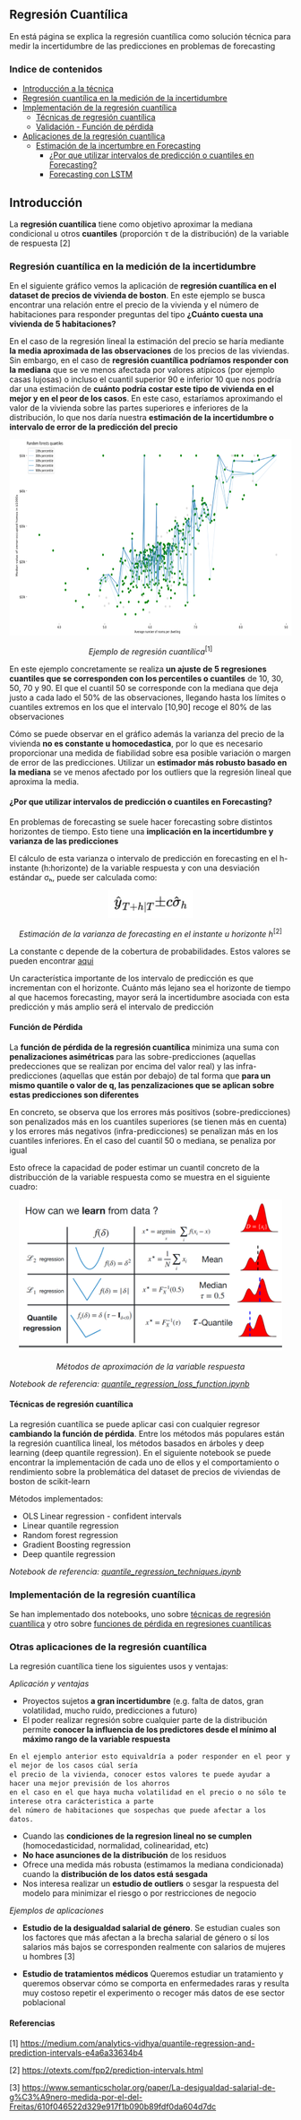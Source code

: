 ## Regresión Cuantílica
En está página se explica la regresión cuantílica como solución técnica para medir la incertidumbre de las predicciones en problemas de forecasting


### Indice de contenidos
- [Introducción a la técnica](#introduccion)
- [Regresión cuantílica en la medición de la incertidumbre](#cuantil-incertidumbre)
- [Implementación de la regresión cuantílica](#implementacion)
  - [Técnicas de regresión cuantílica](#tecnicas)
  - [Validación - Función de pérdida](#validacion)
- [Aplicaciones de la regresión cuantílica](#aplicaciones)
  - [Estimación de la incertumbre en Forecasting](#implementacion)
    - [¿Por que utilizar intervalos de predicción o cuantiles en Forecasting?](#forecast-incertidumbre)
    - [Forecasting con LSTM](./deepquantile_lstm/README.md)

<a name="introduccion"></a>
## Introducción

La **regresión cuantílica** tiene como objetivo aproximar la mediana condicional u otros **cuantiles** (proporción τ de la distribución) de la variable de respuesta [2]

<a name="cuantil-incertidumbre"></a>
### Regresión cuantílica en la medición de la incertidumbre

En el siguiente gráfico vemos la aplicación de **regresión cuantílica en el dataset de precios de vivienda de boston**. En este ejemplo se busca encontrar una relación entre el precio de la vivienda y el número de habitaciones para responder preguntas del tipo **¿Cuánto cuesta una vivienda de 5 habitaciones?**

En el caso de la regresión lineal la estimación del precio se haría mediante **la media aproximada de las observaciones** de los precios de las viviendas. Sin embargo, en el caso de **regresión cuantílica podríamos responder con la mediana** que se ve menos afectada por valores atípicos (por ejemplo casas lujosas) o incluso el cuantil superior 90 e inferior 10 que nos podría dar una estimación de **cuánto podría costar este tipo de vivienda en el mejor y en el peor de los casos**. En este caso, estaríamos aproximando el valor de la vivienda sobre las partes superiores e inferiores de la distribución, lo que nos daría nuestra **estimación de la incertidumbre o intervalo de error de la predicción del precio**

 <p align="center"><img src="./img/quantile_regression_example.PNG" height="350" alt=“Ejemplo de regresión cuantílica” /></p>
<p align="center"><em>Ejemplo de regresión cuantílica</em><sup>[1]</sup></p>

En este ejemplo concretamente se realiza **un ajuste de 5 regresiones cuantiles que se corresponden con los percentiles o cuantiles** de 10, 30, 50, 70 y 90. El que el cuantil 50 se corresponde con la mediana que deja justo a cada lado el 50% de las observaciones, llegando hasta los límites o cuantiles extremos en los que el intervalo [10,90] recoge el 80% de las observaciones

Cómo se puede observar en el gráfico además la varianza del precio de la vivienda **no es constante u homocedastica**, por lo que es necesario proporcionar una medida de fiabilidad sobre esa posible variación o margen de error de las predicciones. Utilizar un **estimador más robusto basado en la mediana** se ve menos afectado por los outliers que la regresión lineal que aproxima la media.

<a name="forecast-incertidumbre"></a>
#### ¿Por que utilizar intervalos de predicción o cuantiles en Forecasting?

En problemas de forecasting se suele hacer forecasting sobre distintos horizontes de tiempo. Esto tiene una **implicación en la incertidumbre y varianza de las predicciones**

El cálculo de esta varianza o intervalo de predicción en forecasting en el h-instante (h:horizonte) de la variable respuesta y con una desviación estándar σₕ, puede ser calculada como:

<p align="center"><img src="./img/forecast_variance.png" height="50" alt=“Ejemplo de regresión cuantílica” /></p>
<p align="center"><em>Estimación de la varianza de forecasting en el instante u horizonte h</em><sup>[2]</sup></p>

La constante c depende de la cobertura de probabilidades. Estos valores se pueden encontrar [aqui](https://otexts.com/fpp2/prediction-intervals.html)

Un característica importante de los intervalo de predicción es que incrementan con el horizonte. Cuánto más lejano sea el horizonte de tiempo al que hacemos forecasting, mayor será la incertidumbre asociada con esta predicción y más amplio será el intervalo de predicción

<a name="validacion"></a>
####  Función de Pérdida

La **función de pérdida de la regresión cuantílica** minimiza una suma con **penalizaciones asimétricas** para las sobre-predicciones (aquellas predecciones que se realizan por encima del valor real) y las infra-predicciones (aquellas que están por debajo) de tal forma que **para un mismo quantile o valor de q, las penzalizaciones que se aplican sobre estas predicciones son diferentes**

En concreto, se observa que los errores más positivos (sobre-predicciones) son penalizados más en los cuantiles superiores (se tienen más en cuenta) y los errores más negativos (infra-predicciones) se penalizan más en los cuantiles inferiores. En el caso del cuantil 50 o mediana, se penaliza por igual

Esto ofrece la capacidad de poder estimar un cuantil concreto de la distribucción de la variable respuesta como se muestra en el siguiente cuadro:

<p align="center"><img src="./img/loss_quantile_learn.PNG" height="270" alt=“Métodos de aproximación de la variable respuesta” /></p>
<p align="center"><em>Métodos de aproximación de la variable respuesta</em><sup></sup></p>


*Notebook de referencia: [quantile_regression_loss_function.ipynb](./quantile_regression_loss_function.ipynb)*


<a name="tecnicas"></a>
#### Técnicas de regresión cuantílica

La regresión cuantílica se puede aplicar casi con cualquier regresor **cambiando la función de pérdida**. Entre los métodos más populares están la regresión cuantílica lineal, los métodos basados en árboles y deep learning (deep quantile regression). En el siguiente notebook se puede encontrar la implementación de cada uno de ellos y el comportamiento o rendimiento sobre la problemática del dataset de precios de viviendas de boston de scikit-learn

Métodos implementados:

* OLS Linear regression - confident intervals
* Linear quantile regression
* Random forest regression
* Gradient Boosting regression
* Deep quantile regression

*Notebook de referencia: [quantile_regression_techniques.ipynb](./quantile_regression_techniques.ipynb)*

<a name="implementacion"></a>
### Implementación de la regresión cuantílica

Se han implementado dos notebooks, uno sobre [técnicas de regresión cuantílica](experiments/V5.1.0-quantile_regression/quantile_regression_techniques.ipynb) y otro sobre [funciones de pérdida en regresiones cuantílicas](experiments/V5.1.0-quantile_regression/quantile_regression_loss_functions.ipynb)

<a name="aplicaciones"></a>
### Otras aplicaciones de la regresión cuantílica

La regresión cuantílica tiene los siguientes usos y ventajas:

*Aplicación y ventajas*

* Proyectos sujetos **a gran incertidumbre** (e.g. falta de datos, gran volatilidad, mucho ruido, predicciones a futuro)
* El poder realizar regresión sobre cualquier parte de la distribución permite **conocer la influencia de los predictores desde el mínimo al máximo rango de la variable respuesta**

```
En el ejemplo anterior esto equivaldría a poder responder en el peor y el mejor de los casos cúal sería 
el precio de la vivienda, conocer estos valores te puede ayudar a hacer una mejor previsión de los ahorros
en el caso en el que haya mucha volatilidad en el precio o no sólo te interese otra carácteristica a parte 
del número de habitaciones que sospechas que puede afectar a los datos.
```

* Cuando las **condiciones de la regresion lineal no se cumplen** (homocedasticidad, normalidad, colinearidad, etc)
* **No hace asunciones de la distribución** de los residuos
* Ofrece una medida más robusta (estimamos la mediana condicionada) cuando la **distribución de los datos está sesgada** 
* Nos interesa realizar un **estudio de outliers** o sesgar la respuesta del modelo para minimizar el riesgo o por restricciones de negocio


*Ejemplos de aplicaciones*

* **Estudio de la desigualdad salarial de género**. Se estudian cuales son los factores que más afectan a la brecha salarial de género o sí los salarios más bajos se corresponden realmente con salarios de mujeres u hombres [3]

* **Estudio de tratamientos médicos** Queremos estudiar un tratamiento y queremos observar cómo se comporta en enfermedades raras y resulta muy costoso repetir el experimento o recoger más datos de ese sector poblacional 


#### Referencias

[1] https://medium.com/analytics-vidhya/quantile-regression-and-prediction-intervals-e4a6a33634b4

[2] https://otexts.com/fpp2/prediction-intervals.html

[3] https://www.semanticscholar.org/paper/La-desigualdad-salarial-de-g%C3%A9nero-medida-por-el-del-Freitas/610f046522d329e917f1b090b89fdf0da604d7dc
